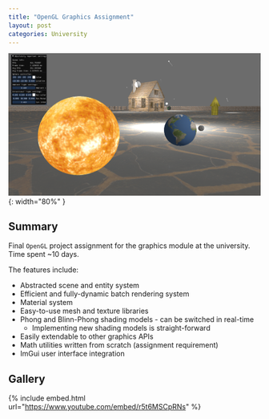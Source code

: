 ```yaml
---
title: "OpenGL Graphics Assignment"
layout: post
categories: University
---
```


![OpenGL_Project_Thumbnail](/assets/img/opengl-project/opengl_project_thumbnail.png){: width="80%" }


## Summary

Final `OpenGL` project assignment for the graphics module at the university. Time spent ~10 days.

The features include:
- Abstracted scene and entity system
- Efficient and fully-dynamic batch rendering system
- Material system
- Easy-to-use mesh and texture libraries
- Phong and Blinn-Phong shading models - can be switched in real-time
    - Implementing new shading models is straight-forward
- Easily extendable to other graphics APIs
- Math utilities written from scratch (assignment requirement)
- ImGui user interface integration

## Gallery

{% include embed.html url="https://www.youtube.com/embed/r5t6MSCpRNs" %}
